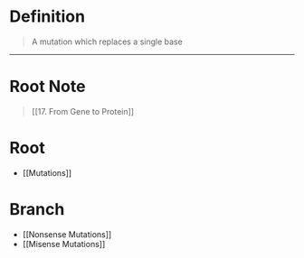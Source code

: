 # Definition
> A mutation which replaces a single base
***
# Root Note
> [[17. From Gene to Protein]]
# Root
- [[Mutations]]
# Branch
- [[Nonsense Mutations]]
- [[Misense Mutations]]